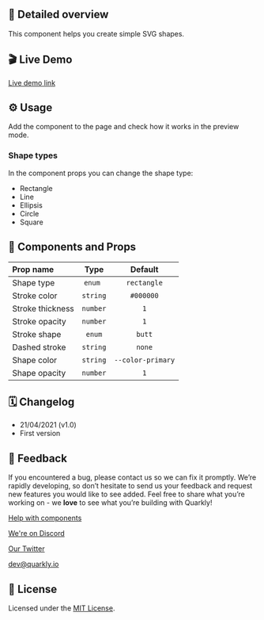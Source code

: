 ## 📖 Detailed overview

This component helps you create simple SVG shapes.

## 🎬 Live Demo

[Live demo link](https://quarkly-catalog.netlify.app/svgshape/)

## ⚙️ Usage

Add the component to the page and check how it works in the preview mode.

### Shape types

In the component props you can change the shape type:

-   Rectangle
-   Line
-   Ellipsis
-   Circle
-   Square

## 🧩 Components and Props

| Prop name        |   Type   |      Default      |
| :--------------- | :------: | :---------------: |
| Shape type       | `enum `  |    `rectangle`    |
| Stroke color     | `string` |     `#000000`     |
| Stroke thickness | `number` |        `1`        |
| Stroke opacity   | `number` |        `1`        |
| Stroke shape     |  `enum`  |      `butt`       |
| Dashed stroke    | `string` |      `none`       |
| Shape color      | `string` | `--color-primary` |
| Shape opacity    | `number` |        `1`        |

## 🗓 Changelog

-   21/04/2021 (v1.0)
-   First version

## 📮 Feedback

If you encountered a bug, please contact us so we can fix it promptly. We’re rapidly developing, so don’t hesitate to send us your feedback and request new features you would like to see added. Feel free to share what you’re working on - we **love** to see what you’re building with Quarkly!

[Help with components](https://community.quarkly.io/c/requests/11)

[We're on Discord](https://discord.gg/f9KhSMGX)

[Our Twitter](https://twitter.com/quarklyapp)

[dev@quarkly.io](mailto:dev@quarkly.io)

## 📝 License

Licensed under the [MIT License](./LICENSE).
